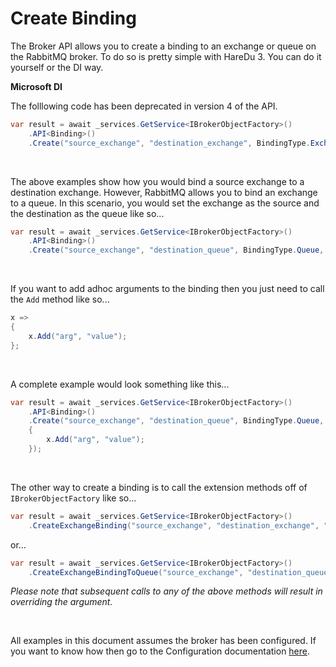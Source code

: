 # Create Binding

The Broker API allows you to create a binding to an exchange or queue on the RabbitMQ broker. To do so is pretty simple with HareDu 3. You can do it yourself or the DI way.

**Microsoft DI**

The folllowing code has been deprecated in version 4 of the API.

```c#
var result = await _services.GetService<IBrokerObjectFactory>()
    .API<Binding>()
    .Create("source_exchange", "destination_exchange", BindingType.Exchange, "vhost", "binding_key");
```
<br>

The above examples show how you would bind a source exchange to a destination exchange. However, RabbitMQ allows you to bind an exchange to a queue. In this scenario, you would set the exchange as the source and the destination as the queue like so...

```c#
var result = await _services.GetService<IBrokerObjectFactory>()
    .API<Binding>()
    .Create("source_exchange", "destination_queue", BindingType.Queue, "vhost", "binding_key");
```

<br>

If you want to add adhoc arguments to the binding then you just need to call the ```Add``` method like so...

```c#
x =>
{
    x.Add("arg", "value");
};
```
<br>

A complete example would look something like this...

```c#
var result = await _services.GetService<IBrokerObjectFactory>()
    .API<Binding>()
    .Create("source_exchange", "destination_queue", BindingType.Queue, "vhost", "*.", x =>
    {
        x.Add("arg", "value");
    });
```

<br>

The other way to create a binding is to call the extension methods off of ```IBrokerObjectFactory``` like so...

```c#
var result = await _services.GetService<IBrokerObjectFactory>()
    .CreateExchangeBinding("source_exchange", "destination_exchange", "vhost");
```
or...

```c#
var result = await _services.GetService<IBrokerObjectFactory>()
    .CreateExchangeBindingToQueue("source_exchange", "destination_queue", "vhost");
```

*Please note that subsequent calls to any of the above methods will result in overriding the argument.*

<br>

All examples in this document assumes the broker has been configured. If you want to know how then go to the Configuration documentation [here](https://github.com/ahives/HareDu3/blob/master/docs/configuration.md).


